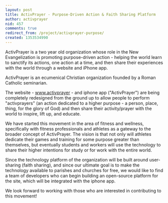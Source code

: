 ```yaml
---
layout: post
title: ActivPrayer - Purpose-Driven Action & Faith Sharing Platform
author: activprayer
nid: 457
comments: true
redirect_from: /project/activprayer-purpose/
created: 1353534990
---
```

ActivPrayer is a two year old organization whose role in the New Evangelization is promoting purpose-driven action - helping the world learn to sanctify its actions, one action at a time, and then share their experiences with the world through a website and iPhone app.

ActivPrayer is an ecumenical Christian organization founded by a Roman Catholic seminarian.

The website - www.activprayer - and iphone app ("ActivPrayer") are being completely redesigned from the ground up to allow people to perform "activprayers" (an action dedicated to a higher purpose - a person, place, thing, for the glory of God) and then share their activity/prayer with the world to inspire, lift up, and educate.

We have started this movement in the area of fitness and wellness, specifically with fitness professionals and athletes as a gateway to the broader concept of ActivPrayer. The vision is that not only will athletes dedicate their games and training for some purpose greater than themselves, but eventually students and workers will use the technology to share their higher intentions for study or for work with the entire world.

Since the technology platform of the organization will be built around user-sharing (faith sharing), and since our ultimate goal is to make the technology available to parishes and churches for free, we would like to find a team of developers who can begin building an open-source platform for the site, which will be integrated with the iphone app. 

We look forward to working with those who are interested in contributing to this movement! 
